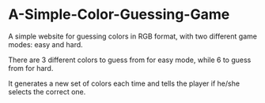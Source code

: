 # A-Simple-Color-Guessing-Game
A simple website for guessing colors in RGB format, with two different game modes: easy and hard.

There are 3 different colors to guess from for easy mode, while 6 to guess from for hard.

It generates a new set of colors each time and tells the player if he/she selects the correct one.
